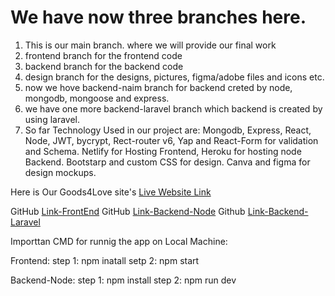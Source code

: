 # We have now three branches here.

1. This is our main branch. where we will provide our final work
2. frontend branch for the frontend code
3. backend branch for the backend code
4. design branch for the designs, pictures, figma/adobe files and icons etc.
5. now we hove backend-naim branch for backend creted by node, mongodb, mongoose and express.
6. we have one more backend-laravel branch which backend is created by using laravel.
7. So far Technology Used in our project are: Mongodb, Express, React, Node, JWT, bycrypt, Rect-router v6, Yap and React-Form for validation and Schema. Netlify for Hosting Frontend, Heroku for hosting node Backend. Bootstarp and custom CSS for design. Canva and figma for design mockups.

Here is Our Goods4Love site's [Live Website Link](https://goods4love.netlify.app/)

GitHub [Link-FrontEnd](https://github.com/NaimulAlam/goods4love/tree/frontend)
GitHub [Link-Backend-Node](https://github.com/NaimulAlam/goods4love/tree/backend-naim)
Github [Link-Backend-Laravel](https://github.com/NaimulAlam/goods4love/tree/backend-laravel)

Importtan CMD for runnig the app on Local Machine:

Frontend:
step 1: npm inatall
setp 2: npm start

Backend-Node:
step 1: npm install
step 2: npm run dev
